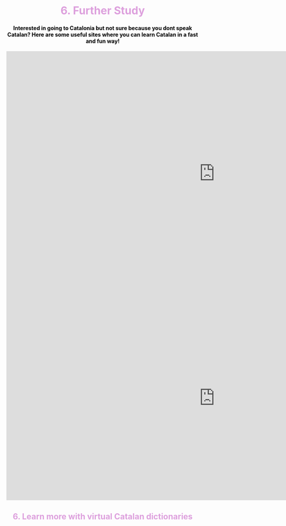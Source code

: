 <h1 style="color:plum;" align="center">6. Further Study</h1>

<h4 style="color:black;" align="center">Interested in going to Catalonia but not sure because you dont speak Catalan? Here are some useful sites where you can learn Catalan in a fast and fun way!</h4>

<iframe src="https://h5p.org/h5p/embed/475462" width="1090" height="638" frameborder="0" allowfullscreen="allowfullscreen"></iframe><script src="https://h5p.org/sites/all/modules/h5p/library/js/h5p-resizer.js" charset="UTF-8"></script>

<iframe src="https://h5p.org/h5p/embed/476754" width="1090" height="534" frameborder="0" allowfullscreen="allowfullscreen"></iframe><script src="https://h5p.org/sites/all/modules/h5p/library/js/h5p-resizer.js" charset="UTF-8"></script>

<h2 style="color:plum;" align="center">6. Learn more with virtual Catalan dictionaries</h2>
